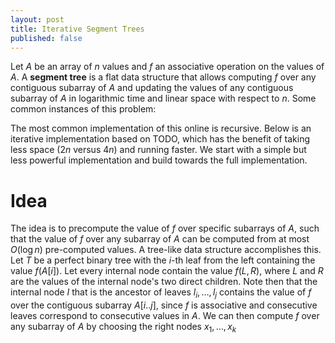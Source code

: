 ```yaml
---
layout: post
title: Iterative Segment Trees
published: false
---
```


Let $A$ be an array of $n$ values and $f$ an associative operation on the values of $A$. A **segment tree** is a flat data structure that allows computing $f$ over any contiguous subarray of $A$ and updating the values of any contiguous subarray of $A$ in logarithmic time and linear space with respect to $n$. Some common instances of this problem:

The most common implementation of this online is recursive. Below is an iterative implementation based on TODO, which has the benefit of taking less space ($2n$ versus $4n$) and running faster. We start with a simple but less powerful implementation and build towards the full implementation.

# Idea

The idea is to precompute the value of $f$ over specific subarrays of $A$, such that the value of $f$ over any subarray of $A$ can be computed from at most $O(\log n)$ pre-computed values. A tree-like data structure accomplishes this. Let $T$ be a perfect binary tree with the $i$-th leaf from the left containing the value $f(A[i])$. Let every internal node contain the value $f(L, R)$, where $L$ and $R$ are the values of the internal node's two direct children. Note then that the internal node $I$ that is the ancestor of leaves $l_i, \dots, l_j$ contains the value of $f$ over the contiguous subarray $A[i..j]$, since $f$ is associative and consecutive leaves correspond to consecutive values in $A$. We can then compute $f$ over any subarray of $A$ by choosing the right nodes $x_1, \dots, x_k$ 


